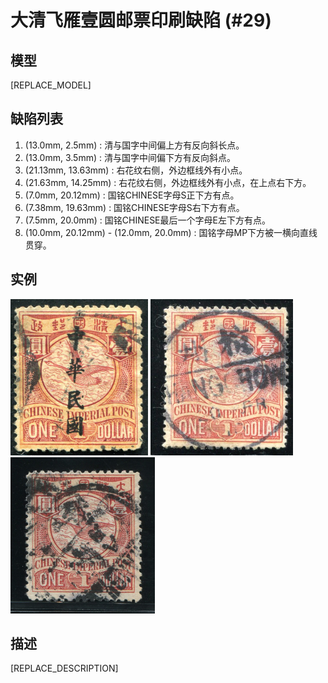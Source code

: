 # 大清飞雁壹圆邮票印刷缺陷 (#29)

## 模型
[REPLACE_MODEL]

## 缺陷列表
1. (13.0mm, 2.5mm) :  清与国字中间偏上方有反向斜长点。
1. (13.0mm, 3.5mm) :  清与国字中间偏下方有反向斜点。
1. (21.13mm, 13.63mm) :  右花纹右侧，外边框线外有小点。
1. (21.63mm, 14.25mm) :  右花纹右侧，外边框线外有小点，在上点右下方。
1. (7.0mm, 20.12mm) :  国铭CHINESE字母S正下方有点。
1. (7.38mm, 19.63mm) :  国铭CHINESE字母S右下方有点。
1. (7.5mm, 20.0mm) :  国铭CHINESE最后一个字母E左下方有点。
1. (10.0mm, 20.12mm) - (12.0mm, 20.0mm) :  国铭字母MP下方被一横向直线贯穿。


## 实例
<img src="2012-11-26_00074592001A.jpg" height=250/>
<img src="2014-07-14_00148907015A.jpg" height=250/>
<img src="2015-12-13_00194892076A.jpg" height=250/>


## 描述
[REPLACE_DESCRIPTION]
